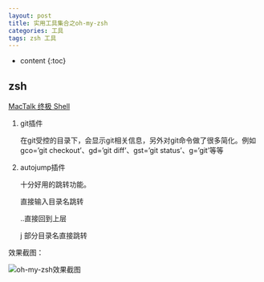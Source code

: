```yaml
---
layout: post
title: 实用工具集合之oh-my-zsh
categories: 工具
tags: zsh 工具
---
```


* content
{:toc}


## zsh

[MacTalk 终极 Shell](http://macshuo.com/?p=676)



1. git插件

    在git受控的目录下，会显示git相关信息，另外对git命令做了很多简化。例如 gco=’git checkout’、gd=’git diff’、gst=’git status’、g=’git’等等

2. autojump插件

    十分好用的跳转功能。

    直接输入目录名跳转

    ..直接回到上层

    j 部分目录名直接跳转


效果截图：

![oh-my-zsh效果截图](http://7xsl51.com1.z0.glb.clouddn.com/oh-my-zsh_screenshot.png)
